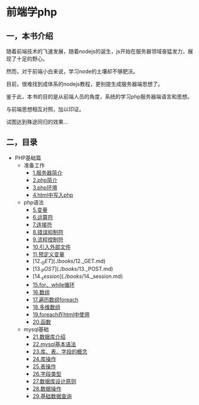 # 前端学php

## 一，本书介绍

随着前端技术的飞速发展，随着nodejs的诞生，js开始在服务器领域奋猛发力，展现了十足的野心。

然而，对于前端小白来说，学习node的土壤却不够肥沃。

目前，很难找到成体系的nodejs教程，更别提生成服务器端思想了。

鉴于此，本书的目的是从前端人员的角度，系统的学习php服务器端语言和思想。

与前端思想相互对照，加以印证。

试图达到殊途同归的效果...

## 二，目录

- PHP基础篇
    - 准备工作
        - [1.服务器简介](./books/1.服务器简介.md)
        - [2.php简介](./books/2.php简介.md)
        - [3.php环境](./books/3.php环境.md)
        - [4.html中写入php](./books/4.html中写入php.md)
    - php语法
        - [5.变量](./books/5.变量.md)
        - [6.运算符](./books/6.运算符.md)
        - [7.连接符](./books/7.连接符.md)
        - [8.错误抑制符](./books/8.错误抑制符@.md)
        - [9.流程控制符](./books/9.流程控制符.md)
        - [10.引入外部文件](./books/10.引入外部文件.md)
        - [11.预定义变量](./books/11.预定义变量.md)
        - [12.$_GET](./books/12.$_GET.md)
        - [13.$_POST](./books/13.$_POST.md)
        - [14.$_session](./books/14.$_session.md)
        - [15.for、while循环](./books/15.for、while循环.md)
        - [16.数组](./books/16.数组.md)
        - [17.遍历数组foreach](./books/17.遍历数组foreach.md)
        - [18.多维数组](./books/18.多维数组.md)
        - [19.foreach在html中使用](./books/19.foreach在html中使用.md)
        - [20.函数](./books/20.函数.md)
    - mysql基础
        - [21.数据库介绍](./books/21.数据库介绍.md)
        - [22.mysql基本语法](./books/22.mysql基本语法.md)
        - [23.库、表、字段的概念](./books/23.库、表、字段的概念.md)
        - [24.库操作](./books/24.库操作.md)
        - [25.表操作](./books/25.表操作.md)
        - [26.字段类型](./books/26.字段类型.md)
        - [27.数据库设计原则](./books/27.数据库设计原则.md)
        - [28.数据操作](./books/28.数据操作.md)
        - [29.基础数据查询](./books/29.基础数据查询.md)
    
        

